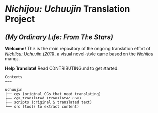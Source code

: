 # *Nichijou: Uchuujin* Translation Project

## *(My Ordinary Life: From The Stars)* 

**Welcome!** This is the main repository of the ongoing translation effort of
[*Nichijou: Uchuujin (2011)*](http://www.vridge.co.jp/consumer/nichijo-ch/), a visual novel-style game based on the *Nichijou* manga.

**Help Translate!** Read CONTRIBUTING.md to get started.

```
Contents
===

uchuujin
├── cgs (original CGs that need translating)
├── cgs_translated (translated CGs) 
├── scripts (original & translated text)
└── src (tools to extract content)
```


